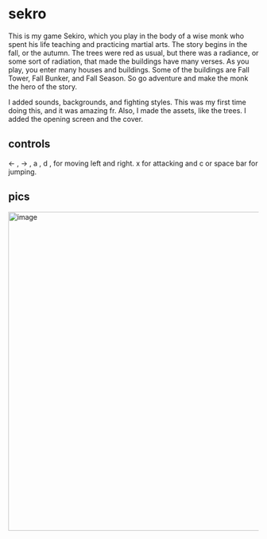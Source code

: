 # sekro
This is my game Sekiro, which you play in the body of a wise monk who spent his life teaching and practicing martial arts. The story begins in the fall, or the autumn. The trees were red as usual, but there was a radiance, or some sort of radiation, that made the buildings have many verses. As you play, you enter many houses and buildings. Some of the buildings are Fall Tower, Fall Bunker, and Fall Season. So go adventure and make the monk the hero of the story.

I added sounds, backgrounds, and fighting styles. This was my first time doing this, and it was amazing fr. Also, I made the assets, like the trees. I added the opening screen and the cover.

## controls
<- , -> , a , d , for moving left and right.
x for attacking and c or space bar for jumping.

## pics
<img width="1156" height="641" alt="image" src="https://github.com/user-attachments/assets/ad69efc9-53a1-480e-a69a-f4e61f3784e6" />

